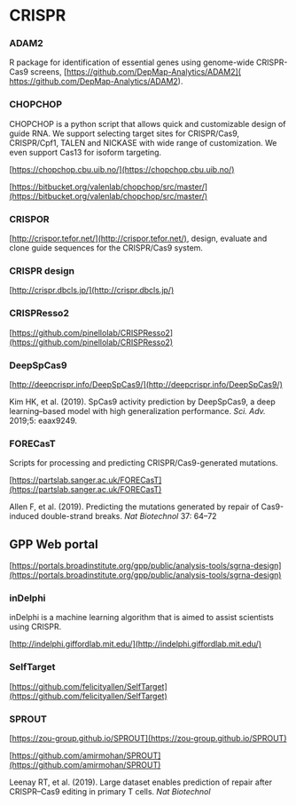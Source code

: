 # CRISPR

### ADAM2

R package for identification of essential genes using genome-wide CRISPR-Cas9 screens, [https://github.com/DepMap-Analytics/ADAM2]( https://github.com/DepMap-Analytics/ADAM2).

### CHOPCHOP

CHOPCHOP is a python script that allows quick and customizable design of guide RNA.
We support selecting target sites for CRISPR/Cas9, CRISPR/Cpf1, TALEN and NICKASE with wide
range of customization. We even support Cas13 for isoform targeting.

[https://chopchop.cbu.uib.no/](https://chopchop.cbu.uib.no/)

[https://bitbucket.org/valenlab/chopchop/src/master/](https://bitbucket.org/valenlab/chopchop/src/master/)

### CRISPOR

[http://crispor.tefor.net/](http://crispor.tefor.net/), design, evaluate and clone guide sequences for the CRISPR/Cas9 system.

### CRISPR design

[http://crispr.dbcls.jp/](http://crispr.dbcls.jp/)

### CRISPResso2

[https://github.com/pinellolab/CRISPResso2](https://github.com/pinellolab/CRISPResso2)

### DeepSpCas9

[http://deepcrispr.info/DeepSpCas9/](http://deepcrispr.info/DeepSpCas9/)

Kim HK, et al. (2019). SpCas9 activity prediction by DeepSpCas9, a deep learning–based model with high generalization performance.  *Sci. Adv.* 2019;5: eaax9249.

### FORECasT

Scripts for processing and predicting CRISPR/Cas9-generated mutations.

[https://partslab.sanger.ac.uk/FORECasT](https://partslab.sanger.ac.uk/FORECasT)

Allen F, et al. (2019). Predicting the mutations generated by repair of Cas9-induced double-strand breaks. *Nat Biotechnol* 37: 64–72

## GPP Web portal

[https://portals.broadinstitute.org/gpp/public/analysis-tools/sgrna-design](https://portals.broadinstitute.org/gpp/public/analysis-tools/sgrna-design)

### inDelphi

inDelphi is a machine learning algorithm that is aimed to assist scientists using CRISPR.

[http://indelphi.giffordlab.mit.edu/](http://indelphi.giffordlab.mit.edu/)

### SelfTarget

[https://github.com/felicityallen/SelfTarget](https://github.com/felicityallen/SelfTarget)

### SPROUT

[https://zou-group.github.io/SPROUT](https://zou-group.github.io/SPROUT)

[https://github.com/amirmohan/SPROUT](https://github.com/amirmohan/SPROUT)

Leenay RT, et al. (2019). Large dataset enables prediction of repair after CRISPR–Cas9 editing in primary T cells. *Nat Biotechnol* 
